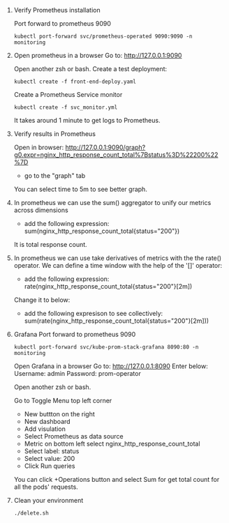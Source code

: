 1. Verify Prometheus installation

    Port forward to prometheus 9090
    ```
    kubectl port-forward svc/prometheus-operated 9090:9090 -n monitoring
    ```
2. Open prometheus in a browser
    Go to: http://127.0.0.1:9090

    Open another zsh or bash.
    Create a test deployment:
    ```
    kubectl create -f front-end-deploy.yaml
    ```
    Create a Prometheus Service monitor
    ```
    kubectl create -f svc_monitor.yml
    ```
    It takes around 1 minute to get logs to Prometheus.
6. Verify results in Prometheus

    Open in browser: http://127.0.0.1:9090/graph?g0.expr=nginx_http_response_count_total%7Bstatus%3D%22200%22%7D
    - go to the "graph" tab

    You can select time to 5m to see better graph.

7. In prometheus we can use the sum() aggregator to unify our metrics across dimensions

    - add the following expression: sum(nginx_http_response_count_total{status="200"})

    It is total response count.

8. In prometheus we can use take derivatives of metrics with the the rate() operator.
    We can define a time window with the help of the '[]' operator:
    - add the following expression: rate(nginx_http_response_count_total{status="200"}[2m])

    Change it to below:
    - add the following expresison to see collectively: sum(rate(nginx_http_response_count_total{status="200"}[2m]))

9. Grafana
    Port forward to prometheus 9090
    ```
    kubectl port-forward svc/kube-prom-stack-grafana 8090:80 -n monitoring
    ```
    Open Grafana in a browser
    Go to: http://127.0.0.1:8090
    Enter below:
    Username: admin
    Password: prom-operator

    Open another zsh or bash.


    Go to Toggle Menu top left corner
    - New buttton on the right
    - New dashboard
    - Add visulation
    - Select Prometheus as data source
    - Metric on bottom left select nginx_http_response_count_total
    - Select label: status
    - Select value: 200
    - Click Run queries

    You can click +Operations button and select Sum for get total count for all the pods' requests.

10. Clean your environment
    ```
    ./delete.sh
    ```